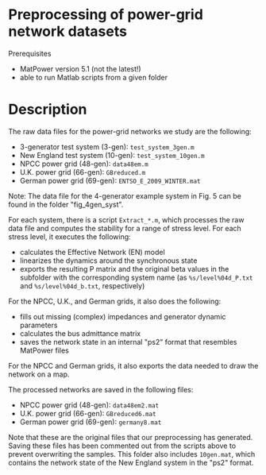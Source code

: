 # Preprocessing of power-grid network datasets

Prerequisites
- MatPower version 5.1  (not the latest!)
- able to run Matlab scripts from a given folder

# Description

The raw data files for the power-grid networks we study are the following:
- 3-generator test system (3-gen): `test_system_3gen.m`
- New England test system (10-gen): `test_system_10gen.m`
- NPCC power grid (48-gen): `data48em.m`
- U.K. power grid (66-gen): `GBreduced.m`
- German power grid (69-gen): `ENTSO_E_2009_WINTER.mat`

Note: The data file for the 4-generator example system in Fig. 5 can be found in the folder "fig_4gen_syst".

For each system, there is a script `Extract_*.m`, which processes the raw data file and computes the stability for a range of stress level.  For each stress level, it executes the following:
- calculates the Effective Network (EN) model
- linearizes the dynamics around the synchronous state
- exports the resulting P matrix and the original beta values in the subfolder with the corresponding system name (as `%s/level%04d_P.txt` and `%s/level%04d_b.txt`, respectively)

For the NPCC, U.K., and German grids, it also does the following:
- fills out missing (complex) impedances and generator dynamic parameters
- calculates the bus admittance matrix
- saves the network state in an internal "ps2" format that resembles MatPower files

For the NPCC and German grids, it also exports the data needed to draw the network on a map.

The processed networks are saved in the following files:
- NPCC power grid (48-gen): `data48em2.mat`
- U.K. power grid (66-gen): `GBreduced6.mat`
- German power grid (69-gen): `germany8.mat`

Note that these are the original files that our preprocessing has generated.
Saving these files has been commented out from the scripts above to prevent overwriting the samples.
This folder also includes `10gen.mat`, which contains the network state of the New England system in the "ps2" format.
